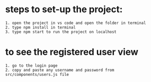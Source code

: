 # steps to set-up the project:
    1. open the project in vs code and open the folder in terminal
    2. type npm install in terminal
    3. type npm start to run the project on localhost

# to see the registered user view
    1. go to the login page
    2. copy and paste any username and password from src/components/users.js file